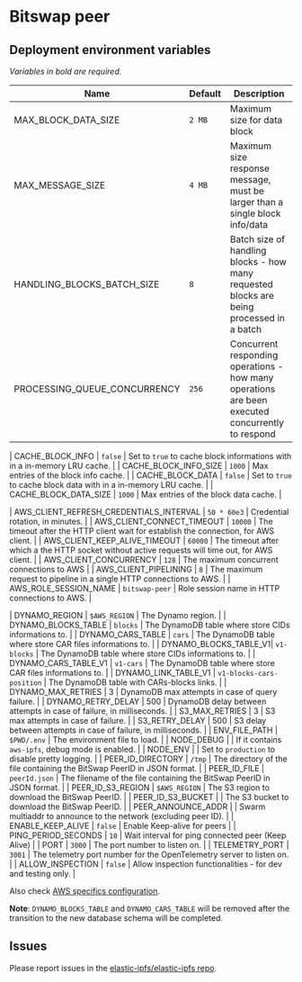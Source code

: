# Bitswap peer

## Deployment environment variables

_Variables in bold are required._

| Name                  | Default       | Description                                                              |
| --------------------- | ------------- | ------------------------------------------------------------------------ |
| MAX_BLOCK_DATA_SIZE | `2 MB` | Maximum size for data block |
| MAX_MESSAGE_SIZE | `4 MB` | Maximum size response message, must be larger than a single block info/data |
| HANDLING_BLOCKS_BATCH_SIZE | `8` | Batch size of handling blocks - how many requested blocks are being processed in a batch |
| PROCESSING_QUEUE_CONCURRENCY | `256` | Concurrent responding operations - how many operations are been executed concurrently to respond |

| CACHE_BLOCK_INFO     | `false`       | Set to `true` to cache block informations with in a in-memory LRU cache. |
| CACHE_BLOCK_INFO_SIZE | `1000`       | Max entries of the block info cache.                                     |
| CACHE_BLOCK_DATA      | `false`       | Set to `true` to cache block data with in a in-memory LRU cache.         |
| CACHE_BLOCK_DATA_SIZE | `1000`        | Max entries of the block data cache.                                     |

| AWS_CLIENT_REFRESH_CREDENTIALS_INTERVAL | `50 * 60e3` | Credential rotation, in minutes. |
| AWS_CLIENT_CONNECT_TIMEOUT | `10000` | The timeout after the HTTP client wait for establish the connection, for AWS client. |
| AWS_CLIENT_KEEP_ALIVE_TIMEOUT | `60000` | The timeout after which a the HTTP socket without active requests will time out, for AWS client. |
| AWS_CLIENT_CONCURRENCY | `128` | The maximum concurrent connections to AWS |
| AWS_CLIENT_PIPELINING | `8` | The maximum request to pipeline in a single HTTP connections to AWS. |
| AWS_ROLE_SESSION_NAME | `bitswap-peer` | Role session name in HTTP connections to AWS. |

| DYNAMO_REGION | `$AWS_REGION` | The Dynamo region. |
| DYNAMO_BLOCKS_TABLE   | `blocks`      | The DynamoDB table where store CIDs informations to.                     |
| DYNAMO_CARS_TABLE     | `cars`        | The DynamoDB table where store CAR files informations to.                |
| DYNAMO_BLOCKS_TABLE_V1| `v1-blocks`   | The DynamoDB table where store CIDs informations to.                     |
| DYNAMO_CARS_TABLE_V1  | `v1-cars`     | The DynamoDB table where store CAR files informations to.                |
| DYNAMO_LINK_TABLE_V1  | `v1-blocks-cars-position` | The DynamoDB table with CARs-blocks links.                   |
| DYNAMO_MAX_RETRIES    | 3             | DynamoDB max attempts in case of query failure.                          |
| DYNAMO_RETRY_DELAY    | 500           | DynamoDB delay between attempts in case of failure, in milliseconds.     |
| S3_MAX_RETRIES        | 3             | S3 max attempts in case of failure.                                      |
| S3_RETRY_DELAY        | 500           | S3 delay between attempts in case of failure, in milliseconds.           |
| ENV_FILE_PATH         | `$PWD/.env`   | The environment file to load.                                            |
| NODE_DEBUG            |               | If it contains `aws-ipfs`, debug mode is enabled.                        |
| NODE_ENV              |               | Set to `production` to disable pretty logging.                           |
| PEER_ID_DIRECTORY     | `/tmp`        | The directory of the file containing the BitSwap PeerID in JSON format.  |
| PEER_ID_FILE          | `peerId.json` | The filename of the file containing the BitSwap PeerID in JSON format.   |
| PEER_ID_S3_REGION     | `$AWS_REGION` | The S3 region to download the BitSwap PeerID. |
| PEER_ID_S3_BUCKET     |               | The S3 bucket to download the BitSwap PeerID. |
| PEER_ANNOUNCE_ADDR    |               | Swarm multiaddr to announce to the network (excluding peer ID).          |
| ENABLE_KEEP_ALIVE   | `false`          | Enable Keep-alive for peers                       |
| PING_PERIOD_SECONDS   | `10`          | Wait interval for ping connected peer (Keep Alive)                       |
| PORT                  | `3000`        | The port number to listen on.                                            |
| TELEMETRY_PORT        | `3001`        | The telemetry port number for the OpenTelemetry server to listen on.     |
| ALLOW_INSPECTION      | `false`       | Allow inspection functionalities - for dev and testing only. |

Also check [AWS specifics configuration](https://github.com/elastic-ipfs/elastic-ipfs/blob/main/aws.md).

**Note**: `DYNAMO_BLOCKS_TABLE` and `DYNAMO_CARS_TABLE` will be removed after the transition to the new database schema will be completed.

## Issues

Please report issues in the [elastic-ipfs/elastic-ipfs repo](https://github.com/elastic-ipfs/elastic-ipfs/issues).
